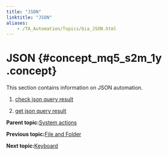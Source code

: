 ```yaml
--- 
title: "JSON"
linktitle: "JSON"
aliases: 
    - /TA_Automation/Topics/bia_JSON.html
---
```

# JSON {#concept_mq5_s2m_1y .concept}

This section contains information on JSON automation.

1.  [check json query result](../../TA_Automation/Topics/bia_check_json_query_result.html)  

2.  [get json query result](../../TA_Automation/Topics/bia_get_json_query_result.html)  


**Parent topic:**[System actions](../../TA_Automation/Topics/bia_System.html)

**Previous topic:**[File and Folder](../../TA_Automation/Topics/bia_file_and_folder.html)

**Next topic:**[Keyboard](../../TA_Automation/Topics/bia_keyboard.html)

